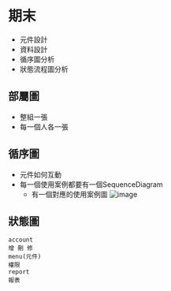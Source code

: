 # 期末
- 元件設計
- 資料設計
- 循序圖分析
- 狀態流程圖分析
## 部屬圖
- 整組一張
- 每一個人各一張

## 循序圖
- 元件如何互動
- 每一個使用案例都要有一個SequenceDiagram
  - 有一個對應的使用案例圖
![image](https://user-images.githubusercontent.com/71476327/207221459-e7d1a93e-1a31-42c8-a10d-0ae0e19ed696.png)

## 狀態圖



```
account
增 刪 修
menu(元件)
權限
report
報表
```
